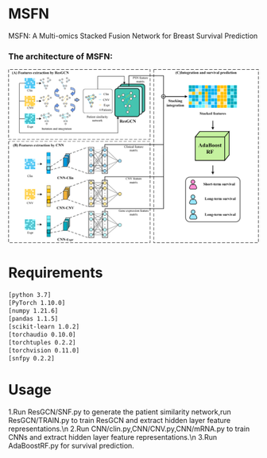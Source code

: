 
# MSFN
MSFN: A Multi-omics Stacked Fusion Network for Breast Survival Prediction

### The architecture of MSFN:
![MSFN Architecture](MSFN.png)

Requirements
========================
    [python 3.7]
    [PyTorch 1.10.0]
    [numpy 1.21.6]
    [pandas 1.1.5]
    [scikit-learn 1.0.2]
    [torchaudio 0.10.0]
    [torchtuples 0.2.2]
    [torchvision 0.11.0]
    [snfpy 0.2.2]

Usage
========================
1.Run ResGCN/SNF.py to generate the patient similarity network,run ResGCN/TRAIN.py to train ResGCN and extract hidden layer feature representations.\n
2.Run CNN/clin.py,CNN/CNV.py,CNN/mRNA.py to train CNNs and extract hidden layer feature representations.\n
3.Run AdaBoostRF.py for survival prediction.
